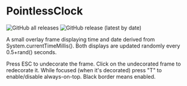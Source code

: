 # PointlessClock
![GitHub all releases](https://img.shields.io/github/downloads/Thamrill/PointlessClock/total) ![GitHub release (latest by date)](https://img.shields.io/github/v/release/Thamrill/PointlessClock)

A small overlay frame displaying time and date derived from System.currentTimeMillis(). Both displays are updated randomly every 0.5+rand() seconds.

Press ESC to undecorate the frame.
Click on the undecorated frame to redecorate it.
While focused (when it's decorated) press "T" to enable/disable always-on-top. Black border means enabled.
